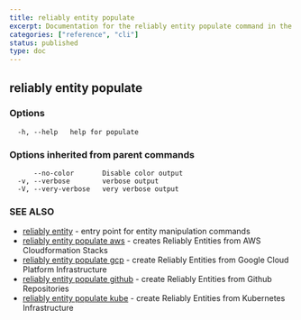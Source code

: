 ```yaml
---
title: reliably entity populate
excerpt: Documentation for the reliably entity populate command in the Reliably CLI
categories: ["reference", "cli"]
status: published
type: doc
---
```

## reliably entity populate



### Options

```
  -h, --help   help for populate
```

### Options inherited from parent commands

```
      --no-color       Disable color output
  -v, --verbose        verbose output
  -V, --very-verbose   very verbose output
```

### SEE ALSO

* [reliably entity](/docs/reference/cli/reliably-entity/)	 - entry point for entity manipulation commands
* [reliably entity populate aws](/docs/reference/cli/reliably-entity-populate-aws/)	 - creates Reliably Entities from AWS Cloudformation Stacks
* [reliably entity populate gcp](/docs/reference/cli/reliably-entity-populate-gcp/)	 - create Reliably Entities from Google Cloud Platform Infrastructure
* [reliably entity populate github](/docs/reference/cli/reliably-entity-populate-github/)	 - create Reliably Entities from Github Repositories
* [reliably entity populate kube](/docs/reference/cli/reliably-entity-populate-kube/)	 - create Reliably Entities from Kubernetes Infrastructure

